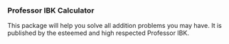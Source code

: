 ### Professor IBK Calculator

This package will help you solve all addition problems you may have.
It is published by the esteemed and high respected Professor IBK.